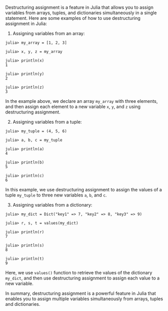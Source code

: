 Destructuring assignment is a feature in Julia that allows you to assign variables from arrays, tuples, and dictionaries simultaneously in a single statement. Here are some examples of how to use destructuring assignment in Julia:

1. Assigning variables from an array:

```
julia> my_array = [1, 2, 3]

julia> x, y, z = my_array

julia> println(x)
1

julia> println(y)
2

julia> println(z)
3
```

In the example above, we declare an array `my_array` with three elements, and then assign each element to a new variable `x`, `y`, and `z` using destructuring assignment.

2. Assigning variables from a tuple:

```
julia> my_tuple = (4, 5, 6)

julia> a, b, c = my_tuple

julia> println(a)
4

julia> println(b)
5

julia> println(c)
6
```

In this example, we use destructuring assignment to assign the values of a tuple `my_tuple` to three new variables `a`, `b`, and `c`.

3. Assigning variables from a dictionary:

```
julia> my_dict = Dict("key1" => 7, "key2" => 8, "key3" => 9)

julia> r, s, t = values(my_dict)

julia> println(r)
7

julia> println(s)
8

julia> println(t)
9
```

Here, we use `values()` function to retrieve the values of the dictionary `my_dict`, and then use destructuring assignment to assign each value to a new variable.

In summary, destructuring assignment is a powerful feature in Julia that enables you to assign multiple variables simultaneously from arrays, tuples and dictionaries.